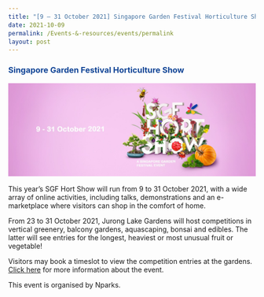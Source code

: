 ```yaml
---
title: "[9 – 31 October 2021] Singapore Garden Festival Horticulture Show"
date: 2021-10-09
permalink: /Events-&-resources/events/permalink
layout: post
---
```

<h3 style="color:#124596; font-weight:bold;"><a style="color:#124596; text-decoration:none;" href="https://www.nparks.gov.sg/singaporegardenfestival/sgf-hort-show/show-info">Singapore Garden Festival Horticulture Show</a></h3>


![Alt text for image on Isomer site](/images/SGF%20Hort%20Show.jfif)

This year’s SGF Hort Show will run from 9 to 31 October 2021, with a wide array of online activities, including talks, demonstrations and an e-marketplace where visitors can shop in the comfort of home. 

From 23 to 31 October 2021, Jurong Lake Gardens will host competitions in vertical greenery, balcony gardens, aquascaping, bonsai and edibles. The latter will see entries for the longest, heaviest or most unusual fruit or vegetable! 

Visitors may book a timeslot to view the competition entries at the gardens. 
[Click here](https://www.nparks.gov.sg/singaporegardenfestival/sgf-hort-show/show-info) for more information about the event. 

This event is organised by Nparks. 
